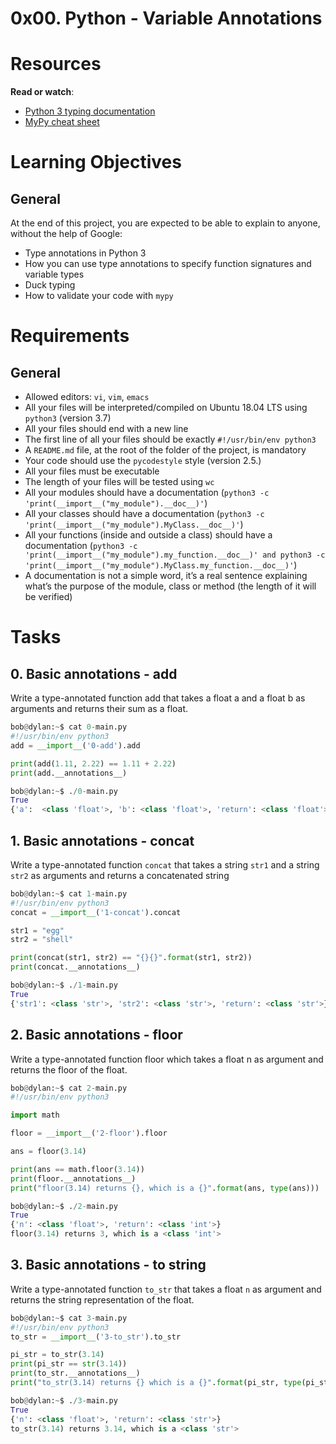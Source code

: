 # 0x00. Python - Variable Annotations

# Resources
**Read or watch**:
* [Python 3 typing documentation](https://docs.python.org/3/library/typing.html)
* [MyPy cheat sheet](https://mypy.readthedocs.io/en/latest/cheat_sheet_py3.html)

# Learning Objectives
## General
At the end of this project, you are expected to be able to explain to anyone, without the help of Google:
* Type annotations in Python 3
* How you can use type annotations to specify function signatures and variable types
* Duck typing
* How to validate your code with ```mypy```

# Requirements
## General
* Allowed editors: ```vi```, ```vim```, ```emacs```
* All your files will be interpreted/compiled on Ubuntu 18.04 LTS using ```python3``` (version 3.7)
* All your files should end with a new line
* The first line of all your files should be exactly ```#!/usr/bin/env python3```
* A ```README.md``` file, at the root of the folder of the project, is mandatory
* Your code should use the ```pycodestyle``` style (version 2.5.)
* All your files must be executable
* The length of your files will be tested using ```wc```
* All your modules should have a documentation (```python3 -c 'print(__import__("my_module").__doc__)'```)
* All your classes should have a documentation (```python3 -c 'print(__import__("my_module").MyClass.__doc__)'```)
* All your functions (inside and outside a class) should have a documentation (```python3 -c 'print(__import__("my_module").my_function.__doc__)' and python3 -c 'print(__import__("my_module").MyClass.my_function.__doc__)'```)
* A documentation is not a simple word, it’s a real sentence explaining what’s the purpose of the module, class or method (the length of it will be verified)

# Tasks
## 0. Basic annotations - add
Write a type-annotated function add that takes a float a and a float b as arguments and returns their sum as a float.
```py
bob@dylan:~$ cat 0-main.py
#!/usr/bin/env python3
add = __import__('0-add').add

print(add(1.11, 2.22) == 1.11 + 2.22)
print(add.__annotations__)

bob@dylan:~$ ./0-main.py
True
{'a':  <class 'float'>, 'b': <class 'float'>, 'return': <class 'float'>}
```

## 1. Basic annotations - concat
Write a type-annotated function ```concat``` that takes a string ```str1``` and a string ```str2``` as arguments and returns a concatenated string
```py
bob@dylan:~$ cat 1-main.py
#!/usr/bin/env python3
concat = __import__('1-concat').concat

str1 = "egg"
str2 = "shell"

print(concat(str1, str2) == "{}{}".format(str1, str2))
print(concat.__annotations__)

bob@dylan:~$ ./1-main.py
True
{'str1': <class 'str'>, 'str2': <class 'str'>, 'return': <class 'str'>}
```

## 2. Basic annotations - floor
Write a type-annotated function floor which takes a float n as argument and returns the floor of the float.
```py
bob@dylan:~$ cat 2-main.py
#!/usr/bin/env python3

import math

floor = __import__('2-floor').floor

ans = floor(3.14)

print(ans == math.floor(3.14))
print(floor.__annotations__)
print("floor(3.14) returns {}, which is a {}".format(ans, type(ans)))

bob@dylan:~$ ./2-main.py
True
{'n': <class 'float'>, 'return': <class 'int'>}
floor(3.14) returns 3, which is a <class 'int'>
```

## 3. Basic annotations - to string
Write a type-annotated function ```to_str``` that takes a float ```n``` as argument and returns the string representation of the float.
```py
bob@dylan:~$ cat 3-main.py
#!/usr/bin/env python3
to_str = __import__('3-to_str').to_str

pi_str = to_str(3.14)
print(pi_str == str(3.14))
print(to_str.__annotations__)
print("to_str(3.14) returns {} which is a {}".format(pi_str, type(pi_str)))

bob@dylan:~$ ./3-main.py
True
{'n': <class 'float'>, 'return': <class 'str'>}
to_str(3.14) returns 3.14, which is a <class 'str'>
```
